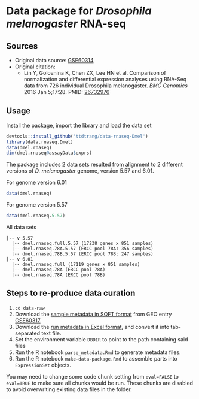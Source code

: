 # Data package for _Drosophila melanogaster_ RNA-seq

## Sources

* Original data source: [GSE60314](https://www.ncbi.nlm.nih.gov/geo/query/acc.cgi?acc=GSE60314)
* Original citation:
  * Lin Y, Golovnina K, Chen ZX, Lee HN et al. Comparison of normalization and differential expression analyses using RNA-Seq data from 726 individual Drosophila melanogaster. _BMC Genomics_ 2016 Jan 5;17:28. PMID: [26732976](https://www.ncbi.nlm.nih.gov/pubmed/26732976)

## Usage

Install the package, import the library and load the data set

```R
devtools::install_github('ttdtrang/data-rnaseq-Dmel')
library(data.rnaseq.Dmel)
data(dmel.rnaseq)
dim(dmel.rnaseq@assayData$exprs)
```

The package includes 2 data sets resulted from alignment to 2 different versions of _D. melanogaster_ genome, version 5.57 and 6.01.

For genome version 6.01

```R
data(dmel.rnaseq)
```

For genome version 5.57

```R
data(dmel.rnaseq.5.57)
```

All data sets

```
|-- v 5.57
  |-- dmel.rnaseq.full.5.57 (17238 genes x 851 samples)
  |-- dmel.rnaseq.78A.5.57 (ERCC pool 78A: 356 samples)
  |-- dmel.rnaseq.78B.5.57 (ERCC pool 78B: 247 samples)
|-- v 6.01
  |-- dmel.rnaseq.full (17119 genes x 851 samples)
  |-- dmel.rnaseq.78A (ERCC pool 78A)
  |-- dmel.rnaseq.78A (ERCC pool 78B)
```
## Steps to re-produce data curation

1. `cd data-raw`
2. Download the [sample metadata in SOFT format](ftp://ftp.ncbi.nlm.nih.gov/geo/series/GSE60nnn/GSE60314/soft/GSE60314_family.soft.gz) from GEO entry [GSE60317](https://www.ncbi.nlm.nih.gov/geo/query/acc.cgi?acc=GSE60314)
3. Download the [run metadata in Excel format](https://www.ncbi.nlm.nih.gov/geo/download/?acc=GSE60314&format=file&file=GSE60314%5FGEO%5Frun%5Fsummary%2Exlsx), and convert it into tab-separated text file.
3. Set the environment variable `DBDIR` to point to the path containing said files
4. Run the R notebook `parse_metadata.Rmd` to generate metadata files.
5. Run the R notebook `make-data-package.Rmd` to assemble parts into `ExpressionSet` objects.

 You may need to change some code chunk setting from `eval=FALSE` to `eval=TRUE` to make sure all chunks would be run. These chunks are disabled to avoid overwriting existing data files in the folder.
